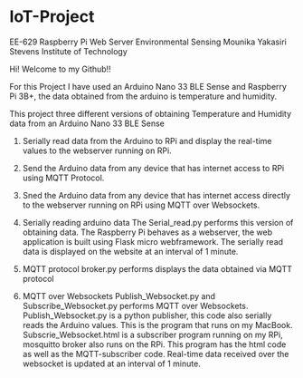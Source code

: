 # IoT-Project

EE-629 Raspberry Pi Web Server Environmental Sensing
Mounika Yakasiri 
Stevens Institute of Technology

Hi! Welcome to my Github!!

For this Project I have used an Arduino Nano 33 BLE Sense and Raspberry Pi 3B+, the data obtained from the arduino is temperature and humidity.

This project three different versions of obtaining Temperature and Humidity data from an Arduino Nano 33 BLE Sense
  1. Serially read data from the Arduino to RPi and display the real-time values to the webserver running on RPi.
  2. Send the Arduino data from any device that has internet access to RPi using MQTT Protocol.
  3. Sned the Arduino data from any device that has internet access directly to the webserver running on RPi using MQTT over Websockets.
  
  
1. Serially reading arduino data 
   The Serial_read.py performs this version of obtaining data. The Raspberry Pi behaves as a webserver, the web application is built using Flask micro webframework.
   The serially read data is displayed on the website at an interval of 1 minute.
   
2. MQTT protocol 
   broker.py performs displays the data obtained via MQTT protocol
   
3. MQTT over Websockets
   Publish_Websocket.py and Subscribe_Websocket.py performs MQTT over Websockets.
   Publish_Websocket.py is a python publisher, this code also serially reads the Arduino values. This is the program that runs on my MacBook.
   Subscrie_Websocket.html is a subscriber program running on my RPi, mosquitto broker also runs on the RPi. This program has the html code as well as the MQTT-subscriber code.
   Real-time data received over the websocket is updated at an interval of 1 minute.
  

